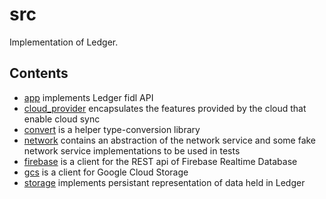 # src

Implementation of Ledger.

## Contents

 - [app](app) implements Ledger fidl API
 - [cloud_provider](cloud_provider) encapsulates the features provided by the
   cloud that enable cloud sync
 - [convert](convert) is a helper type-conversion library
 - [network](network) contains an abstraction of the network service and some
   fake network service implementations to be used in tests
 - [firebase](firebase) is a client for the REST api of Firebase Realtime
   Database
 - [gcs](gcs) is a client for Google Cloud Storage
 - [storage](storage) implements persistant representation of data held in
   Ledger
